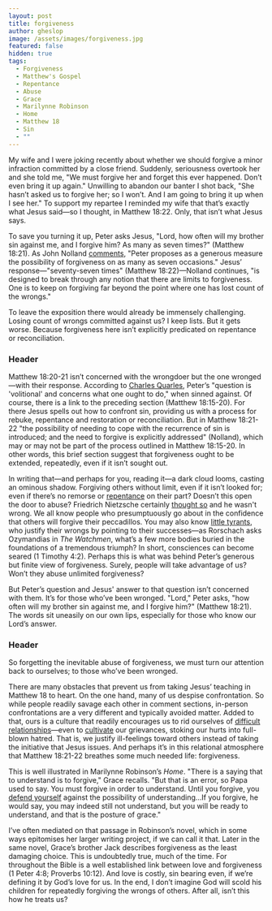 ```yaml
---
layout: post
title: forgiveness
author: gheslop
image: /assets/images/forgiveness.jpg
featured: false
hidden: true
tags:
  - Forgiveness
  - Matthew's Gospel
  - Repentance
  - Abuse
  - Grace
  - Marilynne Robinson
  - Home
  - Matthew 18
  - Sin
  - ""
---
```

My wife and I were joking recently about whether we should forgive a minor infraction committed by a close friend. Suddenly, seriousness overtook her and she told me, "We must forgive her and forget this ever happened. Don’t even bring it up again." Unwilling to abandon our banter I shot back, "She hasn’t asked us to forgive her; so I won’t. And I am going to bring it up when I see her." To support my repartee I reminded my wife that that’s exactly what Jesus said—so I thought, in Matthew 18:22. Only, that isn’t what Jesus says.

To save you turning it up, Peter asks Jesus, "Lord, how often will my brother sin against me, and I forgive him? As many as seven times?" (Matthew 18:21). As John Nolland [comments](https://books.google.co.za/books/about/The_Gospel_of_Matthew.html?id=9cL_kpdUE-oC&redir_esc=y), "Peter proposes as a generous measure the possibility of forgiveness on as many as seven occasions." Jesus’ response—"seventy-seven times" (Matthew 18:22)—Nolland continues, "is designed to break through any notion that there are limits to forgiveness. One is to keep on forgiving far beyond the point where one has lost count of the wrongs."

To leave the exposition there would already be immensely challenging. Losing count of wrongs committed against us? I keep lists. But it gets worse. Because forgiveness here isn’t explicitly predicated on repentance or reconciliation.

### Header

Matthew 18:20-21 isn’t concerned with the wrongdoer but the one wronged—with their response. According to [Charles Quarles](https://www.amazon.com/Matthew-Exegetical-Guide-Greek-Testament/dp/1433676168), Peter’s "question is 'volitional' and concerns what one ought to do," when sinned against. Of course, there is a link to the preceding section (Matthew 18:15-20). For there Jesus spells out how to confront sin, providing us with a process for rebuke, repentance and restoration or reconciliation. But in Matthew 18:21-22 "the possibility of needing to cope with the recurrence of sin is introduced; and the need to forgive is explicitly addressed" (Nolland), which may or may not be part of the process outlined in Matthew 18:15-20. In other words, this brief section suggest that forgiveness ought to be extended, repeatedly, even if it isn’t sought out.

In writing that—and perhaps for you, reading it—a dark cloud looms, casting an ominous shadow. Forgiving others without limit, even if it isn’t looked for; even if there’s no remorse or [repentance](https://rekindle.co.za/content/2021-01-21-don-t-wait-for-the-rebuke-repent-of-your-sin) on their part? Doesn’t this open the door to abuse? Friedrich Nietzsche certainly [thought so](https://rekindle.co.za/content/2020-10-09-fridays-with-fred) and he wasn't wrong. We all know people who presumptuously go about in the confidence that others will forgive their peccadillos. You may also know [little tyrants](https://rekindle.co.za/content/2022-05-05-the-celebration-of-tyranny-in-pastoral-ministry), who justify their wrongs by pointing to their successes—as Rorschach asks Ozymandias in *The Watchmen*, what’s a few more bodies buried in the foundations of a tremendous triumph? In short, consciences can become seared (1 Timothy 4:2). Perhaps this is what was behind Peter’s generous but finite view of forgiveness. Surely, people will take advantage of us? Won’t they abuse unlimited forgiveness?

But Peter’s question and Jesus' answer to that question isn’t concerned with them. It’s for those who’ve been wronged. "Lord," Peter asks, "how often will my brother sin against me, and I forgive him?" (Matthew 18:21). The words sit uneasily on our own lips, especially for those who know our Lord’s answer.

### Header

So forgetting the inevitable abuse of forgiveness, we must turn our attention back to ourselves; to those who’ve been wronged.

There are many obstacles that prevent us from taking Jesus’ teaching in Matthew 18 to heart. On the one hand, many of us despise confrontation. So while people readily savage each other in comment sections, in-person confrontations are a very different and typically avoided matter. Added to that, ours is a culture that readily encourages us to rid ourselves of [difficult relationships](https://rekindle.co.za/content/2021-08-11-costly-friendship)—even to [cultivate](https://rekindle.co.za/content/2020-07-31-fridays-with-fred) our grievances, stoking our hurts into full-blown hatred. That is, we justify ill-feelings toward others instead of taking the initiative that Jesus issues. And perhaps it’s in this relational atmosphere that Matthew 18:21-22 breathes some much needed life: forgiveness.

This is well illustrated in Marilynne Robinson’s *Home*. "There is a saying that to understand is to forgive," Grace recalls. "But that is an error, so Papa used to say. You must forgive in order to understand. Until you forgive, you [defend yourself](https://rekindle.co.za/content/2023-11-08-defensiveness) against the possibility of understanding…If you forgive, he would say, you may indeed still not understand, but you will be ready to understand, and that is the posture of grace."

I’ve often mediated on that passage in Robinson’s novel, which in some ways epitomises her larger writing project, if we can call it that. Later in the same novel, Grace’s brother Jack describes forgiveness as the least damaging choice. This is undoubtedly true, much of the time. For throughout the Bible is a well established link between love and forgiveness (1 Peter 4:8; Proverbs 10:12). And love is costly, sin bearing even, if we’re defining it by God’s love for us. In the end, I don’t imagine God will scold his children for repeatedly forgiving the wrongs of others. After all, isn’t this how he treats us?